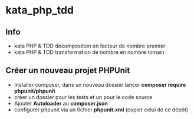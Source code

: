 # kata_php_tdd

## Info
- kata PHP & TDD décomposition en facteur de nombre premier
- kata PHP & TDD transformation de nombre en nombre romain

## Créer un nouveau projet PHPUnit
- Installer composer, dans un nouveau dossier lancer **composer require phpunit/phpunit**
- créer un dossier pour les tests et un pour le code source
- Ajouter **Autoloader** au **composer.json**
- configurer phpunit via un fichier **phpunit.xml** (copier celui de ce dépôt)
